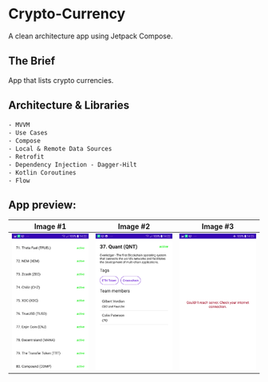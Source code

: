 # Crypto-Currency
A clean architecture app using Jetpack Compose.

## The Brief

App that lists crypto currencies. 


## Architecture & Libraries
    - MVVM
    - Use Cases
    - Compose
    - Local & Remote Data Sources
    - Retrofit
    - Dependency Injection - Dagger-Hilt
    - Kotlin Coroutines
    - Flow
    
## App preview:




Image #1            |  Image #2             |  Image #3
:-------------------------:|:----------------------------:|:----------------------------:
<img src="images/CryptoCurrency_1.jpg">    |  <img src="images/CryptoCurrency_2.jpg">     |  <img src="images/CryptoCurrency_3.jpg"> 